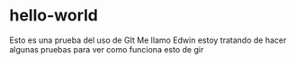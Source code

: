 # hello-world
Esto es una prueba del uso de GIt 
Me llamo Edwin estoy tratando de hacer algunas pruebas para ver como funciona esto de gir
